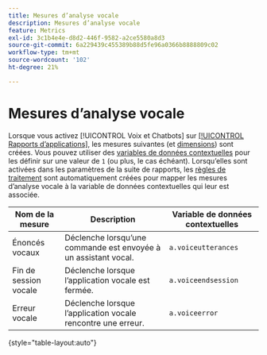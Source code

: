 ```yaml
---
title: Mesures d’analyse vocale
description: Mesures d’analyse vocale
feature: Metrics
exl-id: 3c1b4e4e-d8d2-446f-9582-a2ce5580a8d3
source-git-commit: 6a229439c455389b88d5fe96a0366b8888809c02
workflow-type: tm+mt
source-wordcount: '102'
ht-degree: 21%

---
```


# Mesures d’analyse vocale

Lorsque vous activez [!UICONTROL Voix et Chatbots] sur [[!UICONTROL Rapports d’applications]](/help/admin/admin/c-manage-report-suites/c-edit-report-suites/app-reporting.md), les mesures suivantes (et [dimensions](../dimensions/voice-dimensions.md)) sont créées. Vous pouvez utiliser des [variables de données contextuelles](/help/implement/vars/page-vars/contextdata.md) pour les définir sur une valeur de `1` (ou plus, le cas échéant). Lorsqu’elles sont activées dans les paramètres de la suite de rapports, les [règles de traitement](/help/admin/admin/c-manage-report-suites/c-edit-report-suites/general/c-processing-rules/processing-rules.md) sont automatiquement créées pour mapper les mesures d’analyse vocale à la variable de données contextuelles qui leur est associée.

| Nom de la mesure | Description | Variable de données contextuelles |
| --- | --- | --- |
| Énoncés vocaux | Déclenche lorsqu’une commande est envoyée à un assistant vocal. | `a.voiceutterances` |
| Fin de session vocale | Déclenche lorsque l’application vocale est fermée. | `a.voiceendsession` |
| Erreur vocale | Déclenche lorsque l’application vocale rencontre une erreur. | `a.voiceerror` |

{style="table-layout:auto"}
